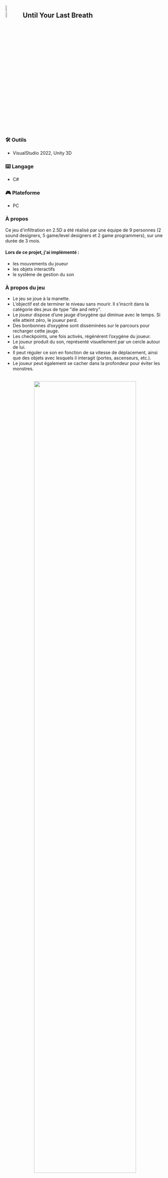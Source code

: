 <h2><img src="https://imgur.com/G9rlvP2.png" height="10%" width="10%" alt="Disk Sanitization Steps"/> Until Your Last Breath  </h2>

<h3>🛠️ Outils</h3>

- VisualStudio 2022, Unity 3D

<h3>⌨️ Langage</h3>

- C#

<h3>🎮 Plateforme</h3>

- PC

<h3>À propos</h3>
   Ce jeu d'infiltration en 2.5D a été réalisé par une équipe de 9 personnes (2 sound designers, 5 game/level designers et 2 game programmers), sur une durée de 3 mois.
  
  <h4>Lors de ce projet, j'ai implémenté :</h4>
  <ul>
    <li>les mouvements du joueur</li>
    <li>les objets interactifs</li>
    <li>le système de gestion du son</li>
  </ul>


<h3>À propos du jeu</h3>

- Le jeu se joue à la manette.
- L’objectif est de terminer le niveau sans mourir. Il s’inscrit dans la catégorie des jeux de type "die and retry".
- Le joueur dispose d’une jauge d’oxygène qui diminue avec le temps. Si elle atteint zéro, le joueur perd.
- Des bonbonnes d’oxygène sont disséminées sur le parcours pour recharger cette jauge.
- Les checkpoints, une fois activés, régénèrent l’oxygène du joueur.
- Le joueur produit du son, représenté visuellement par un cercle autour de lui.
- Il peut réguler ce son en fonction de sa vitesse de déplacement, ainsi que des objets avec lesquels il interagit (portes, ascenseurs, etc.).
- Le joueur peut également se cacher dans la profondeur pour éviter les monstres.

<p align="center">
<br>
<img src="https://imgur.com/XPSfl6r.png" height="80%" width="80%"/>
<br/>
   
<br>
<img src="https://imgur.com/sRg4nAq.png" height="80%" width="80%"/>
<br/>

<br>
<img src="https://imgur.com/gKATbAM.png" height="80%" width="80%"/>
<br/>
